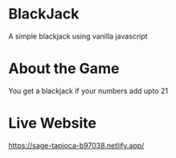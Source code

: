 # BlackJack
A simple blackjack using vanilla javascript

# About the Game 
You get a blackjack if your numbers add upto 21

# Live Website
https://sage-tapioca-b97038.netlify.app/
